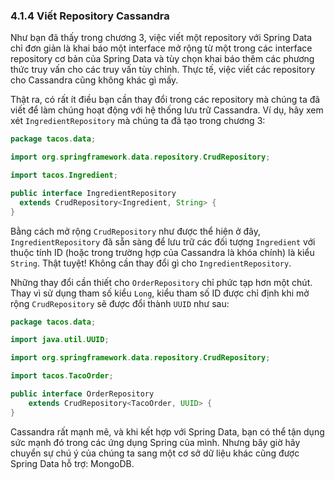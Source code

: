 ### 4.1.4 Viết Repository Cassandra

Như bạn đã thấy trong chương 3, việc viết một repository với Spring Data chỉ đơn giản là khai báo một interface mở rộng từ một trong các interface repository cơ bản của Spring Data và tùy chọn khai báo thêm các phương thức truy vấn cho các truy vấn tùy chỉnh. Thực tế, việc viết các repository cho Cassandra cũng không khác gì mấy.

Thật ra, có rất ít điều bạn cần thay đổi trong các repository mà chúng ta đã viết để làm chúng hoạt động với hệ thống lưu trữ Cassandra. Ví dụ, hãy xem xét `IngredientRepository` mà chúng ta đã tạo trong chương 3:

```java
package tacos.data;

import org.springframework.data.repository.CrudRepository;

import tacos.Ingredient;

public interface IngredientRepository
  extends CrudRepository<Ingredient, String> {
}

```

Bằng cách mở rộng `CrudRepository` như được thể hiện ở đây, `IngredientRepository` đã sẵn sàng để lưu trữ các đối tượng `Ingredient` với thuộc tính ID (hoặc trong trường hợp của Cassandra là khóa chính) là kiểu `String`. Thật tuyệt! Không cần thay đổi gì cho `IngredientRepository`.

Những thay đổi cần thiết cho `OrderRepository` chỉ phức tạp hơn một chút. Thay vì sử dụng tham số kiểu `Long`, kiểu tham số ID được chỉ định khi mở rộng `CrudRepository` sẽ được đổi thành `UUID` như sau:

```java
package tacos.data;

import java.util.UUID;

import org.springframework.data.repository.CrudRepository;

import tacos.TacoOrder;

public interface OrderRepository
    extends CrudRepository<TacoOrder, UUID> {
}
```

Cassandra rất mạnh mẽ, và khi kết hợp với Spring Data, bạn có thể tận dụng sức mạnh đó trong các ứng dụng Spring của mình. Nhưng bây giờ hãy chuyển sự chú ý của chúng ta sang một cơ sở dữ liệu khác cũng được Spring Data hỗ trợ: MongoDB.
